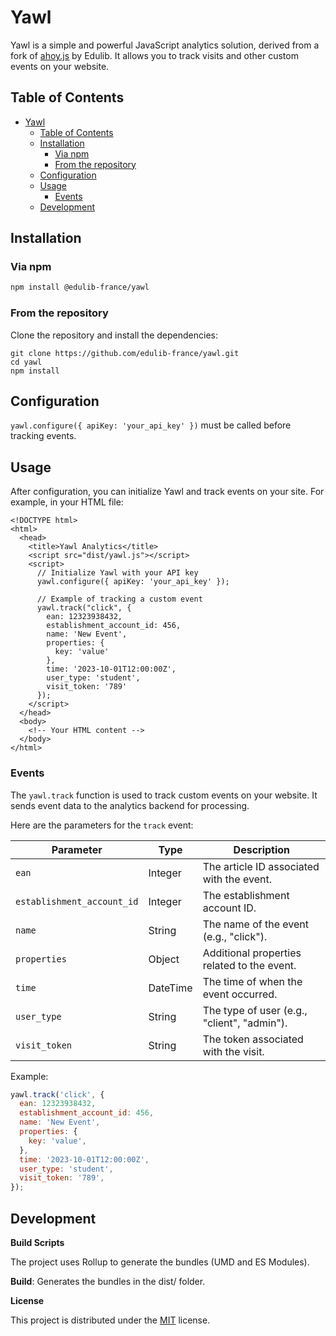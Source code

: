 # Yawl

Yawl is a simple and powerful JavaScript analytics solution, derived from a fork of [ahoy.js](https://github.com/ankane/ahoy.js) by Edulib. It allows you to track visits and other custom events on your website.

## Table of Contents

- [Yawl](#yawl)
  - [Table of Contents](#table-of-contents)
  - [Installation](#installation)
    - [Via npm](#via-npm)
    - [From the repository](#from-the-repository)
  - [Configuration](#configuration)
  - [Usage](#usage)
    - [Events](#events)
  - [Development](#development)

## Installation

### Via npm

```bash
npm install @edulib-france/yawl
```

### From the repository

Clone the repository and install the dependencies:

```
git clone https://github.com/edulib-france/yawl.git
cd yawl
npm install
```

## Configuration

`yawl.configure({ apiKey: 'your_api_key' })` must be called before tracking events.

## Usage

After configuration, you can initialize Yawl and track events on your site. For example, in your HTML file:

```
<!DOCTYPE html>
<html>
  <head>
    <title>Yawl Analytics</title>
    <script src="dist/yawl.js"></script>
    <script>
      // Initialize Yawl with your API key
      yawl.configure({ apiKey: 'your_api_key' });

      // Example of tracking a custom event
      yawl.track("click", {
        ean: 12323938432,
        establishment_account_id: 456,
        name: 'New Event',
        properties: {
          key: 'value'
        },
        time: '2023-10-01T12:00:00Z',
        user_type: 'student',
        visit_token: '789'
      });
    </script>
  </head>
  <body>
    <!-- Your HTML content -->
  </body>
</html>
```

### Events

The `yawl.track` function is used to track custom events on your website. It sends event data to the analytics backend for processing.

Here are the parameters for the `track` event:

| Parameter                  | Type     | Description                                 |
| -------------------------- | -------- | ------------------------------------------- |
| `ean`                      | Integer  | The article ID associated with the event.   |
| `establishment_account_id` | Integer  | The establishment account ID.               |
| `name`                     | String   | The name of the event (e.g., "click").      |
| `properties`               | Object   | Additional properties related to the event. |
| `time`                     | DateTime | The time of when the event occurred.        |
| `user_type`                | String   | The type of user (e.g., "client", "admin"). |
| `visit_token`              | String   | The token associated with the visit.        |

Example:

```javascript
yawl.track('click', {
  ean: 12323938432,
  establishment_account_id: 456,
  name: 'New Event',
  properties: {
    key: 'value',
  },
  time: '2023-10-01T12:00:00Z',
  user_type: 'student',
  visit_token: '789',
});
```

## Development

**Build Scripts**

The project uses Rollup to generate the bundles (UMD and ES Modules).

**Build**:
Generates the bundles in the dist/ folder.

**License**

This project is distributed under the [MIT](LICENSE.txt) license.

